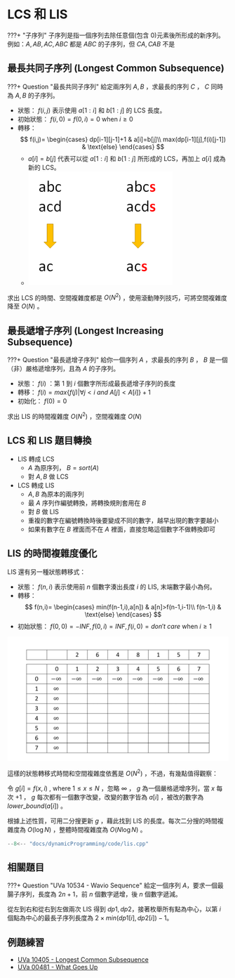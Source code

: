 # LCS 和 LIS

???+ "子序列"
    子序列是指一個序列去除任意個(包含 $0$)元素後所形成的新序列。
    例如：$A,AB,AC,ABC$ 都是 $ABC$ 的子序列，但 $CA,CAB$ 不是

## 最長共同子序列 (Longest Common Subsequence)

???+ Question "最長共同子序列"
    給定兩序列 $A,B$ ，求最長的序列 $C$ ， $C$ 同時為 $A,B$ 的子序列。

- 狀態： $f(i,j)$ 表示使用 $a[1:i]$ 和 $b[1:j]$ 的 LCS 長度。
- 初始狀態： $f(i,0)=f(0,i)=0$ when $i\geq 0$ 
-   轉移：
    $$
    f(i,j)=
    \begin{cases}
    dp[i-1][j-1]+1 & a[i]=b[j]\\
    max(dp[i-1][j],f(i)[j-1]) & \text{else}
    \end{cases}
    $$
    - $a[i]=b[j]$ 代表可以從 $a[1:i]$ 和 $b[1:j]$ 所形成的 LCS，再加上 $a[i]$ 成為新的 LCS。
    - ![](images/lcs.png)

求出 LCS 的時間、空間複雜度都是 $O(N^2)$ ，使用滾動陣列技巧，可將空間複雜度降至 $O(N)$ 。

## 最長遞增子序列 (Longest Increasing Subsequence)

???+ Question "最長遞增子序列"
    給你一個序列 $A$ ，求最長的序列 $B$ ， $B$ 是一個（非）嚴格遞增序列，且為 $A$ 的子序列。

- 狀態： $f(i)$ ：第 $1$ 到 $i$ 個數字所形成最長遞增子序列的長度
- 轉移： $f(i)=max\{f(j)|\forall j<i\ and\ A[j]<A[i]\}+1$ 
- 初始化： $f(0)=0$ 

求出 LIS 的時間複雜度 $O(N^2)$ ，空間複雜度 $O(N)$ 

## LCS 和 LIS 題目轉換

-   LIS 轉成 LCS
    -  $A$ 為原序列， $B=sort(A)$ 
    - 對 $A,B$ 做 LCS
-   LCS 轉成 LIS
    -  $A,B$ 為原本的兩序列
    - 最 $A$ 序列作編號轉換，將轉換規則套用在 $B$ 
    - 對 $B$ 做 LIS
    - 重複的數字在編號轉換時後要變成不同的數字，越早出現的數字要越小
    - 如果有數字在 $B$ 裡面而不在 $A$ 裡面，直接忽略這個數字不做轉換即可

## LIS 的時間複雜度優化

LIS 還有另一種狀態轉移式：

- 狀態： $f(n,i)$ 表示使用前 $n$ 個數字湊出長度 $i$ 的 LIS, 末端數字最小為何。
-   轉移：
    $$
    f(n,i)=
    \begin{cases}
    min(f(n-1,i),a[n]) & a[n]>f(n-1,i-1)\\
    f(n-1,i) & \text{else}
    \end{cases}
    $$
- 初始狀態： $f(0,0) = -INF, f(0,i) = INF, f(i,0)=don't\ care$ when $i \geq 1$

![](images/lis.gif)

這樣的狀態轉移式時間和空間複雜度依舊是 $O(N^2)$ ，不過，有幾點值得觀察：

令 $g[i]=f(x,i)$ , where $1\leq x \leq N$ ，忽略 $\infty$ ， $g$ 為一個嚴格遞增序列，當 $x$ 每次 $+1$ ， $g$ 每次都有一個數字改變，改變的數字皆為 $a[i]$ ，被改的數字為 $lower\_bound(a[i])$ 。

根據上述性質，可用二分搜更新 $g$ ，藉此找到 LIS 的長度。每次二分搜的時間複雜度為 $O(\log N)$ ，整體時間複雜度為 $O(N\log N)$ 。

```cpp
--8<-- "docs/dynamicProgramming/code/lis.cpp"
```

## 相關題目

???+ Question "UVa 10534 - Wavio Sequence"
    給定一個序列 $A$，要求一個最腸子序列，長度為 $2n+1$，前 $n$ 個數字遞增，後 $n$ 個數字遞減。

從左到右和從右到左做兩次 LIS 得到 $dp1,dp2$，接著枚舉所有點為中心，以第 $i$ 個點為中心的最長子序列長度為 $2\times min(dp1[i],dp2[i])-1$。

## 例題練習

-  [UVa 10405 - Longest Common Subsequence](http://uva.onlinejudge.org/external/104/10405.pdf) 
-  [UVa 00481 - What Goes Up](http://uva.onlinejudge.org/external/4/481.pdf) 
